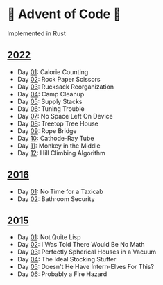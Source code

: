 # 🎄 Advent of Code 🎄

Implemented in Rust

## [2022](https://adventofcode.com/2022)

- Day [01](https://github.com/cyrillvetter/aoc-rust/blob/main/src/year_2022/day_01.rs): Calorie Counting
- Day [02](https://github.com/cyrillvetter/aoc-rust/blob/main/src/year_2022/day_02.rs): Rock Paper Scissors
- Day [03](https://github.com/cyrillvetter/aoc-rust/blob/main/src/year_2022/day_03.rs): Rucksack Reorganization
- Day [04](https://github.com/cyrillvetter/aoc-rust/blob/main/src/year_2022/day_04.rs): Camp Cleanup
- Day [05](https://github.com/cyrillvetter/aoc-rust/blob/main/src/year_2022/day_05.rs): Supply Stacks
- Day [06](https://github.com/cyrillvetter/aoc-rust/blob/main/src/year_2022/day_06.rs): Tuning Trouble
- Day [07](https://github.com/cyrillvetter/aoc-rust/blob/main/src/year_2022/day_07.rs): No Space Left On Device
- Day [08](https://github.com/cyrillvetter/aoc-rust/blob/main/src/year_2022/day_08.rs): Treetop Tree House
- Day [09](https://github.com/cyrillvetter/aoc-rust/blob/main/src/year_2022/day_09.rs): Rope Bridge
- Day [10](https://github.com/cyrillvetter/aoc-rust/blob/main/src/year_2022/day_10.rs): Cathode-Ray Tube
- Day [11](https://github.com/cyrillvetter/aoc-rust/blob/main/src/year_2022/day_11.rs): Monkey in the Middle
- Day [12](https://github.com/cyrillvetter/aoc-rust/blob/main/src/year_2022/day_12.rs): Hill Climbing Algorithm

## [2016](https://adventofcode.com/2016)

- Day [01](https://github.com/cyrillvetter/aoc-rust/blob/main/src/year_2016/day_01.rs): No Time for a Taxicab
- Day [02](https://github.com/cyrillvetter/aoc-rust/blob/main/src/year_2016/day_02.rs): Bathroom Security

## [2015](https://adventofcode.com/2015)

- Day [01](https://github.com/cyrillvetter/aoc-rust/blob/main/src/year_2015/day_01.rs): Not Quite Lisp
- Day [02](https://github.com/cyrillvetter/aoc-rust/blob/main/src/year_2015/day_02.rs): I Was Told There Would Be No Math
- Day [03](https://github.com/cyrillvetter/aoc-rust/blob/main/src/year_2015/day_03.rs): Perfectly Spherical Houses in a Vacuum
- Day [04](https://github.com/cyrillvetter/aoc-rust/blob/main/src/year_2015/day_04.rs): The Ideal Stocking Stuffer
- Day [05](https://github.com/cyrillvetter/aoc-rust/blob/main/src/year_2015/day_05.rs): Doesn't He Have Intern-Elves For This?
- Day [06](https://github.com/cyrillvetter/aoc-rust/blob/main/src/year_2015/day_06.rs): Probably a Fire Hazard